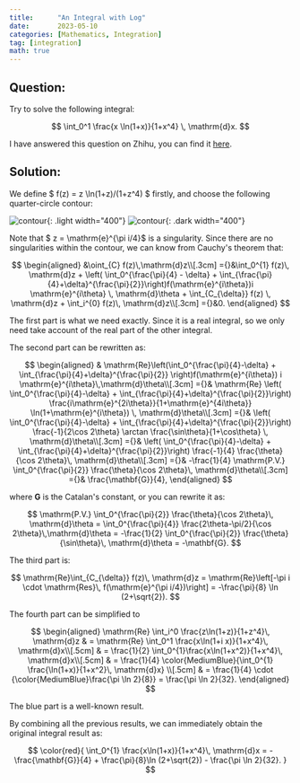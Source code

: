 ```yaml
---
title:      "An Integral with Log"
date:       2023-05-10
categories: [Mathematics, Integration]
tag: [integration]
math: true
---
```

## Question:
Try to solve the following integral:

$$
\int_0^1 \frac{x \ln(1+x)}{1+x^4} \, \mathrm{d}x.
$$

I have answered this question on Zhihu, you can find it [here](https://www.zhihu.com/question/600156378/answer/3021917057).

## Solution:
We define $ f(z) = z \ln(1+z)/(1+z^4) $ firstly, and choose the following quarter-circle contour:

![contour](/img/in-post/contour/2023-05-10.jpg){: .light width="400"}
![contour](/img/in-post/contour/2023-05-10-dark.jpg){: .dark width="400"}

Note that $ z = \mathrm{e}^{\pi i/4}$ is a singularity. Since there are no singularities within the contour, we can know from Cauchy's theorem that:

$$
\begin{aligned}
&\oint_{C} f(z)\,\mathrm{d}z\\[.3cm]
={}&\int_0^{1} f(z)\, \mathrm{d}z + \left( \int_0^{\frac{\pi}{4} - \delta} + \int_{\frac{\pi}{4}+\delta}^{\frac{\pi}{2}}\right)f(\mathrm{e}^{i\theta})i \mathrm{e}^{i\theta} \, \mathrm{d}\theta + \int_{C_{\delta}} f(z) \, \mathrm{d}z + \int_i^{0} f(z)\, \mathrm{d}z\\[.3cm]
={}&0.
\end{aligned}
$$

The first part is what we need exactly. Since it is a real integral, so we only need take account of the real part of the other integral.

The second part can be rewritten as:

$$
\begin{aligned}
    & \mathrm{Re}\left(\int_0^{\frac{\pi}{4}-\delta} + \int_{\frac{\pi}{4}+\delta}^{\frac{\pi}{2}}  \right)f(\mathrm{e}^{i\theta}) i \mathrm{e}^{i\theta}\,\mathrm{d}\theta\\[.3cm]
    ={}& \mathrm{Re} \left( \int_0^{\frac{\pi}{4}-\delta} + \int_{\frac{\pi}{4}+\delta}^{\frac{\pi}{2}}\right) \frac{i\mathrm{e}^{2i\theta}}{1+\mathrm{e}^{4i\theta}} \ln(1+\mathrm{e}^{i\theta}) \, \mathrm{d}\theta\\[.3cm]
    ={}& \left( \int_0^{\frac{\pi}{4}-\delta} + \int_{\frac{\pi}{4}+\delta}^{\frac{\pi}{2}}\right) \frac{-1}{2\cos 2\theta} \arctan \frac{\sin\theta}{1+\cos\theta} \, \mathrm{d}\theta\\[.3cm]
    ={}& \left( \int_0^{\frac{\pi}{4}-\delta} + \int_{\frac{\pi}{4}+\delta}^{\frac{\pi}{2}}\right) \frac{-1}{4} \frac{\theta}{\cos 2\theta}\, \mathrm{d}\theta\\[.3cm]
    ={}& -\frac{1}{4} \mathrm{P.V.} \int_0^{\frac{\pi}{2}} \frac{\theta}{\cos 2\theta}\, \mathrm{d}\theta\\[.3cm]
    ={}& \frac{\mathbf{G}}{4},
\end{aligned}
$$

where $\mathbf{G}$ is the Catalan's constant, or you can rewrite it as:

$$
    \mathrm{P.V.} \int_0^{\frac{\pi}{2}} \frac{\theta}{\cos 2\theta}\, \mathrm{d}\theta = \int_0^{\frac{\pi}{4}} \frac{2\theta-\pi/2}{\cos 2\theta}\,\mathrm{d}\theta = -\frac{1}{2} \int_0^{\frac{\pi}{2}} \frac{\theta}{\sin\theta}\, \mathrm{d}\theta = -\mathbf{G}.
$$

The third part is:

$$
\mathrm{Re}\int_{C_{\delta}} f(z)\, \mathrm{d}z = \mathrm{Re}\left[-\pi i \cdot \mathrm{Res}\, f(\mathrm{e}^{\pi i/4})\right] = -\frac{\pi}{8} \ln (2+\sqrt{2}).
$$

The fourth part can be simplified to

$$
\begin{aligned}
    \mathrm{Re} \int_i^0 \frac{z\ln(1+z)}{1+z^4}\, \mathrm{d}z & = \mathrm{Re} \int_0^1 \frac{x\ln(1+i x)}{1+x^4}\, \mathrm{d}x\\[.5cm]
    & = \frac{1}{2} \int_0^{1}\frac{x\ln(1+x^2)}{1+x^4}\, \mathrm{d}x\\[.5cm]
    & = \frac{1}{4} \color{MediumBlue}{\int_0^{1} \frac{\ln(1+x)}{1+x^2}\, \mathrm{d}x} \\[.5cm]
    & = \frac{1}{4} \cdot {\color{MediumBlue}\frac{\pi \ln 2}{8}}  = \frac{\pi \ln 2}{32}.
\end{aligned}
$$

The blue part is a well-known result. 

By combining all the previous results, we can immediately obtain the original integral result as:

$$
\color{red}{
    \int_0^{1} \frac{x\ln(1+x)}{1+x^4}\, \mathrm{d}x = -\frac{\mathbf{G}}{4} + \frac{\pi}{8}\ln (2+\sqrt{2}) - \frac{\pi \ln 2}{32}.
}
$$

